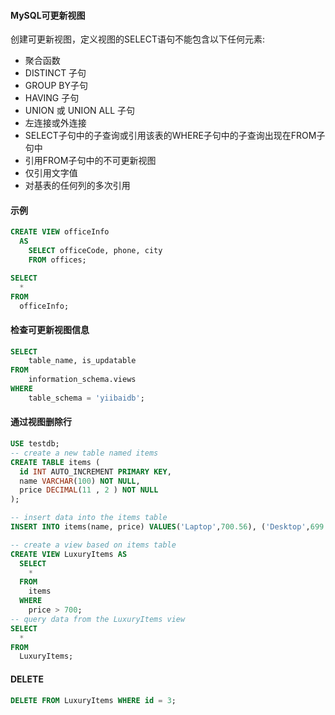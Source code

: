 #### MySQL可更新视图
创建可更新视图，定义视图的SELECT语句不能包含以下任何元素:
- 聚合函数
- DISTINCT 子句
- GROUP BY子句
- HAVING 子句
- UNION 或 UNION ALL 子句
- 左连接或外连接
- SELECT子句中的子查询或引用该表的WHERE子句中的子查询出现在FROM子句中
- 引用FROM子句中的不可更新视图
- 仅引用文字值
- 对基表的任何列的多次引用

#### 示例
```sql
CREATE VIEW officeInfo
  AS 
    SELECT officeCode, phone, city
    FROM offices;
```

```sql
SELECT 
  *
FROM
  officeInfo;
```

#### 检查可更新视图信息
```sql
SELECT
    table_name, is_updatable
FROM
    information_schema.views
WHERE
    table_schema = 'yiibaidb';
```

#### 通过视图删除行
```sql
USE testdb;
-- create a new table named items
CREATE TABLE items (
  id INT AUTO_INCREMENT PRIMARY KEY,
  name VARCHAR(100) NOT NULL,
  price DECIMAL(11 , 2 ) NOT NULL
);

-- insert data into the items table
INSERT INTO items(name, price) VALUES('Laptop',700.56), ('Desktop',699.99), ('iPad',700.50) ;

-- create a view based on items table
CREATE VIEW LuxuryItems AS
  SELECT 
    *
  FROM
    items
  WHERE
    price > 700;
-- query data from the LuxuryItems view
SELECT 
  *
FROM
  LuxuryItems;
```

#### DELETE
```sql
DELETE FROM LuxuryItems WHERE id = 3;
```
